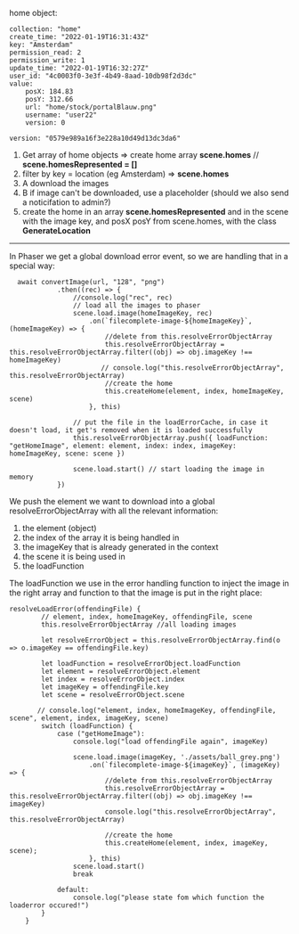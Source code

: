 home object:

```
collection: "home"
create_time: "2022-01-19T16:31:43Z"
key: "Amsterdam"
permission_read: 2
permission_write: 1
update_time: "2022-01-19T16:32:27Z"
user_id: "4c0003f0-3e3f-4b49-8aad-10db98f2d3dc"
value:
    posX: 184.83
    posY: 312.66
    url: "home/stock/portalBlauw.png"
    username: "user22"
    version: 0

version: "0579e989a16f3e228a10d49d13dc3da6"
```

1. Get array of home objects => create home array **scene.homes** // **scene.homesRepresented = []**
2. filter by key = location (eg Amsterdam) => **scene.homes**
3. A download the images
4. B if image can't be downloaded, use a placeholder (should we also send a noticifation to admin?)
5. create the home in an array **scene.homesRepresented** and in the scene with the image key, and posX posY from scene.homes, with the class **GenerateLocation**

---

In Phaser we get a global download error event, so we are handling that in a special way:

```
  await convertImage(url, "128", "png")
            .then((rec) => {
                //console.log("rec", rec)
                // load all the images to phaser
                scene.load.image(homeImageKey, rec)
                    .on(`filecomplete-image-${homeImageKey}`, (homeImageKey) => {
                        //delete from this.resolveErrorObjectArray
                        this.resolveErrorObjectArray = this.resolveErrorObjectArray.filter((obj) => obj.imageKey !== homeImageKey)
                       // console.log("this.resolveErrorObjectArray", this.resolveErrorObjectArray)
                        //create the home
                        this.createHome(element, index, homeImageKey, scene)
                    }, this)

                // put the file in the loadErrorCache, in case it doesn't load, it get's removed when it is loaded successfully
                this.resolveErrorObjectArray.push({ loadFunction: "getHomeImage", element: element, index: index, imageKey: homeImageKey, scene: scene })

                scene.load.start() // start loading the image in memory
            })
```

We push the element we want to download into a global resolveErrorObjectArray with all the relevant information:

1. the element (object)
2. the index of the array it is being handled in
3. the imageKey that is already generated in the context
4. the scene it is being used in
5. the loadFunction

The loadFunction we use in the error handling function to inject the image in the right array and function to that the image is put in the right place:

```
resolveLoadError(offendingFile) {
        // element, index, homeImageKey, offendingFile, scene
        this.resolveErrorObjectArray //all loading images

        let resolveErrorObject = this.resolveErrorObjectArray.find(o => o.imageKey == offendingFile.key)

        let loadFunction = resolveErrorObject.loadFunction
        let element = resolveErrorObject.element
        let index = resolveErrorObject.index
        let imageKey = offendingFile.key
        let scene = resolveErrorObject.scene

       // console.log("element, index, homeImageKey, offendingFile, scene", element, index, imageKey, scene)
        switch (loadFunction) {
            case ("getHomeImage"):
                console.log("load offendingFile again", imageKey)

                scene.load.image(imageKey, './assets/ball_grey.png')
                    .on(`filecomplete-image-${imageKey}`, (imageKey) => {
                        //delete from this.resolveErrorObjectArray
                        this.resolveErrorObjectArray = this.resolveErrorObjectArray.filter((obj) => obj.imageKey !== imageKey)
                        console.log("this.resolveErrorObjectArray", this.resolveErrorObjectArray)

                        //create the home
                        this.createHome(element, index, imageKey, scene);
                    }, this)
                scene.load.start()
                break

            default:
                console.log("please state fom which function the loaderror occured!")
        }
    }
```
